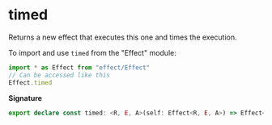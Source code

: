 # timed

Returns a new effect that executes this one and times the execution.

To import and use `timed` from the "Effect" module:

```ts
import * as Effect from "effect/Effect"
// Can be accessed like this
Effect.timed
```

**Signature**

```ts
export declare const timed: <R, E, A>(self: Effect<R, E, A>) => Effect<R, E, [Duration.Duration, A]>
```
